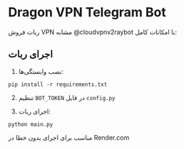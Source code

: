# Dragon VPN Telegram Bot

ربات فروش VPN مشابه @cloudvpnv2raybot با امکانات کامل:

## اجرای ربات

1. نصب وابستگی‌ها:
```
pip install -r requirements.txt
```

2. تنظیم `BOT_TOKEN` در فایل `config.py`

3. اجرای ربات:
```
python main.py
```

مناسب برای اجرای بدون خطا در Render.com